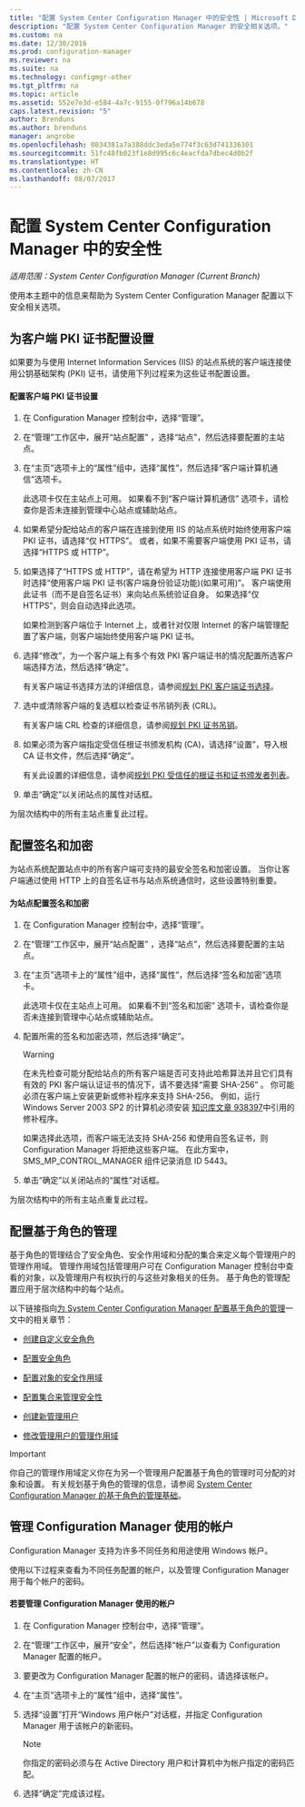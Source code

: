 ```yaml
---
title: "配置 System Center Configuration Manager 中的安全性 | Microsoft Docs"
description: "配置 System Center Configuration Manager 的安全相关选项。"
ms.custom: na
ms.date: 12/30/2016
ms.prod: configuration-manager
ms.reviewer: na
ms.suite: na
ms.technology: configmgr-other
ms.tgt_pltfrm: na
ms.topic: article
ms.assetid: 552e7e3d-e584-4a7c-9155-0f796a14b678
caps.latest.revision: "5"
author: Brenduns
ms.author: brenduns
manager: angrobe
ms.openlocfilehash: 0034381a7a388ddc3eda5e774f3c63d741336301
ms.sourcegitcommit: 51fc48fb023f1e8d995c6c4eacfda7dbec4d0b2f
ms.translationtype: HT
ms.contentlocale: zh-CN
ms.lasthandoff: 08/07/2017
---
```

# <a name="configure-security-in-system-center-configuration-manager"></a>配置 System Center Configuration Manager 中的安全性

*适用范围：System Center Configuration Manager (Current Branch)*

使用本主题中的信息来帮助为 System Center Configuration Manager 配置以下安全相关选项。  

##  <a name="BKMK_ConfigureClientPKI"></a> 为客户端 PKI 证书配置设置  
如果要为与使用 Internet Information Services (IIS) 的站点系统的客户端连接使用公钥基础架构 (PKI) 证书，请使用下列过程来为这些证书配置设置。  

#### <a name="to-configure-client-pki-certificate-settings"></a>配置客户端 PKI 证书设置  

1.  在 Configuration Manager 控制台中，选择“管理”。  

2.  在“管理”工作区中，展开“站点配置” ，选择“站点”，然后选择要配置的主站点。  

3.  在“主页”选项卡上的“属性”组中，选择“属性”，然后选择“客户端计算机通信”选项卡。  

    此选项卡仅在主站点上可用。 如果看不到“客户端计算机通信”  选项卡，请检查你是否未连接到管理中心站点或辅助站点。  

4.  如果希望分配给站点的客户端在连接到使用 IIS 的站点系统时始终使用客户端 PKI 证书，请选择“仅 HTTPS”。 或者，如果不需要客户端使用 PKI 证书，请选择“HTTPS 或 HTTP”。  

5.  如果选择了“HTTPS 或 HTTP”，请在希望为 HTTP 连接使用客户端 PKI 证书时选择“使用客户端 PKI 证书(客户端身份验证功能)(如果可用)”。 客户端使用此证书（而不是自签名证书）来向站点系统验证自身。 如果选择“仅 HTTPS”，则会自动选择此选项。  

    如果检测到客户端位于 Internet 上，或者针对仅限 Internet 的客户端管理配置了客户端，则客户端始终使用客户端 PKI 证书。  

6.  选择“修改”，为一个客户端上有多个有效 PKI 客户端证书的情况配置所选客户端选择方法，然后选择“确定”。  

    有关客户端证书选择方法的详细信息，请参阅[规划 PKI 客户端证书选择](../../../core/plan-design/security/plan-for-security.md#BKMK_PlanningForClientCertificateSelection)。  

7.  选中或清除客户端的复选框以检查证书吊销列表 (CRL)。  

    有关客户端 CRL 检查的详细信息，请参阅[规划 PKI 证书吊销](../../../core/plan-design/security/plan-for-security.md#BKMK_PlanningForCRLs)。  

8.  如果必须为客户端指定受信任根证书颁发机构 (CA)，请选择“设置”，导入根 CA 证书文件，然后选择“确定”。  

    有关此设置的详细信息，请参阅[规划 PKI 受信任的根证书和证书颁发者列表](../../../core/plan-design/security/plan-for-security.md#BKMK_PlanningForRootCAs)。  

9. 单击“确定”以关闭站点的属性对话框。  

为层次结构中的所有主站点重复此过程。  

##  <a name="BKMK_ConfigureSigningEncryption"></a> 配置签名和加密  
为站点系统配置站点中的所有客户端可支持的最安全签名和加密设置。 当你让客户端通过使用 HTTP 上的自签名证书与站点系统通信时，这些设置特别重要。  

#### <a name="to-configure-signing-and-encryption-for-a-site"></a>为站点配置签名和加密  

1.  在 Configuration Manager 控制台中，选择“管理”。  

2.  在“管理”工作区中，展开“站点配置” ，选择“站点”，然后选择要配置的主站点。  

3.  在“主页”选项卡上的“属性”组中，选择“属性”，然后选择“签名和加密”选项卡。  

    此选项卡仅在主站点上可用。 如果看不到“签名和加密”  选项卡，请检查你是否未连接到管理中心站点或辅助站点。  

4.  配置所需的签名和加密选项，然后选择“确定”。  

    > [!WARNING]  
    >  在未先检查可能分配给站点的所有客户端是否可支持此哈希算法并且它们具有有效的 PKI 客户端认证证书的情况下，请不要选择“需要 SHA-256” 。 你可能必须在客户端上安装更新或修补程序来支持 SHA-256。 例如，运行 Windows Server 2003 SP2 的计算机必须安装 [知识库文章 938397](http://go.microsoft.com/fwlink/p/?LinkId=226666)中引用的修补程序。  
    >   
    >  如果选择此选项，而客户端无法支持 SHA-256 和使用自签名证书，则 Configuration Manager 将拒绝这些客户端。 在此方案中，SMS_MP_CONTROL_MANAGER 组件记录消息 ID 5443。  

5.  单击“确定”以关闭站点的“属性”对话框。  

为层次结构中的所有主站点重复此过程。  

##  <a name="BKMK_ConfigureRBA"></a> 配置基于角色的管理  
基于角色的管理结合了安全角色、安全作用域和分配的集合来定义每个管理用户的管理作用域。 管理作用域包括管理用户可在 Configuration Manager 控制台中查看的对象，以及管理用户有权执行的与这些对象相关的任务。 基于角色的管理配置应用于层次结构中的每个站点。  

以下链接指向[为 System Center Configuration Manager 配置基于角色的管理](../../../core/servers/deploy/configure/configure-role-based-administration.md)一文中的相关章节：  

-   [创建自定义安全角色](../../../core/servers/deploy/configure/configure-role-based-administration.md#BKMK_CreateSecRole)  

-   [配置安全角色](../../../core/servers/deploy/configure/configure-role-based-administration.md#BKMK_ConfigSecRole)  

-   [配置对象的安全作用域](../../../core/servers/deploy/configure/configure-role-based-administration.md#BKMK_ConfigSecScope)  

-   [配置集合来管理安全性](../../../core/servers/deploy/configure/configure-role-based-administration.md#BKMK_ConfigColl)  

-   [创建新管理用户](../../../core/servers/deploy/configure/configure-role-based-administration.md#BKMK_Create_AdminUser)  

-   [修改管理用户的管理作用域](../../../core/servers/deploy/configure/configure-role-based-administration.md#BKMK_ModAdminUser)  

> [!IMPORTANT]  
>  你自己的管理作用域定义你在为另一个管理用户配置基于角色的管理时可分配的对象和设置。 有关规划基于角色的管理的信息，请参阅 [System Center Configuration Manager 的基于角色的管理基础](../../../core/understand/fundamentals-of-role-based-administration.md)。  

##  <a name="BKMK_ManageAccounts"></a> 管理 Configuration Manager 使用的帐户  
Configuration Manager 支持为许多不同任务和用途使用 Windows 帐户。  

使用以下过程来查看为不同任务配置的帐户，以及管理 Configuration Manager 用于每个帐户的密码。  

#### <a name="to-manage-accounts-that-are-used-by-configuration-manager"></a>若要管理 Configuration Manager 使用的帐户  

1.  在 Configuration Manager 控制台中，选择“管理”。  

2.  在“管理”工作区中，展开“安全”，然后选择“帐户”以查看为 Configuration Manager 配置的帐户。  

3.  要更改为 Configuration Manager 配置的帐户的密码，请选择该帐户。  

4.  在“主页”选项卡上的“属性”组中，选择“属性”。  

5.  选择“设置”打开“Windows 用户帐户”对话框，并指定 Configuration Manager 用于该帐户的新密码。  

    > [!NOTE]  
    >  你指定的密码必须与在 Active Directory 用户和计算机中为帐户指定的密码匹配。  

6.  选择“确定”完成该过程。  
